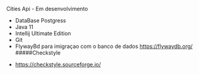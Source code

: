 Cities Api - Em desenvolvimento
* DataBase Postgress
* Java 11
* Intellij Ultimate Edition
* Git
* FlywayBd para imigraçao com o banco de dados https://flywaydb.org/
#####Checkstyle
+ https://checkstyle.sourceforge.io/





